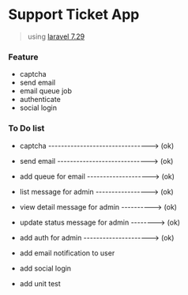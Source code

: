 # Support Ticket App

> using [laravel 7.29](https://laravel.com)

### Feature
- captcha
- send email
- email queue job
- authenticate
- social login

### To Do list

- captcha --------------------------------> (ok)
- send email -----------------------------> (ok)
- add queue for email --------------------> (ok)
- list message for admin -----------------> (ok)
- view detail message for admin ----------> (ok)
- update status message for admin --------> (ok)
- add auth for admin ---------------------> (ok)

- add email notification to user
- add social login
- add unit test
